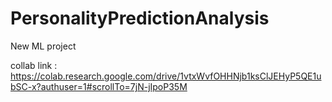 # PersonalityPredictionAnalysis
New ML project

collab link : https://colab.research.google.com/drive/1vtxWvfOHHNjb1ksClJEHyP5QE1ubSC-x?authuser=1#scrollTo=7jN-jIpoP35M
